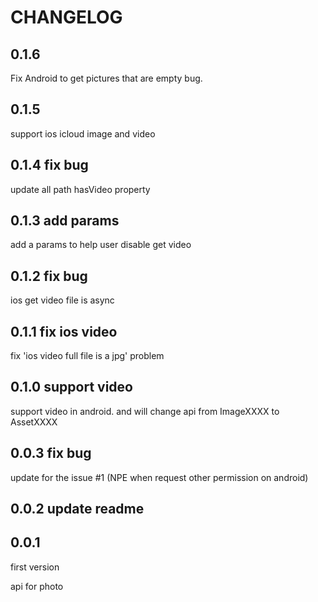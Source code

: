 # CHANGELOG

## 0.1.6

Fix Android to get pictures that are empty bug.

## 0.1.5

support ios icloud image and video

## 0.1.4 fix bug

update all path hasVideo property

## 0.1.3 add params

add a params to help user disable get video

## 0.1.2 fix bug

ios get video file is async

## 0.1.1 fix ios video

fix 'ios video full file is a jpg' problem

## 0.1.0 support video

support video in android.
and will change api from ImageXXXX to AssetXXXX

## 0.0.3 fix bug

update for the issue #1 (NPE when request other permission on android)

## 0.0.2 update readme

## 0.0.1

first version

api for photo

